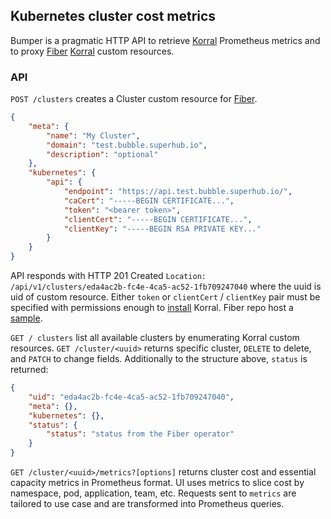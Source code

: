 ## Kubernetes cluster cost metrics

Bumper is a pragmatic HTTP API to retrieve [Korral] Prometheus metrics and to proxy [Fiber] [Korral](https://github.com/agilestacks/fiber/blob/master/samples/korral.yaml) custom resources.

### API

`POST /clusters` creates a Cluster custom resource for [Fiber].

```json
{
    "meta": {
        "name": "My Cluster",
        "domain": "test.bubble.superhub.io",
        "description": "optional"
    },
    "kubernetes": {
        "api": {
            "endpoint": "https://api.test.bubble.superhub.io/",
            "caCert": "-----BEGIN CERTIFICATE...",
            "token": "<bearer token>",
            "clientCert": "-----BEGIN CERTIFICATE...",
            "clientKey": "-----BEGIN RSA PRIVATE KEY..."
        }
    }
}
```

API responds with HTTP 201 Created `Location: /api/v1/clusters/eda4ac2b-fc4e-4ca5-ac52-1fb709247040` where the uuid is uid of custom resource.
Either `token` or `clientCert` / `clientKey` pair must be specified with permissions enough to [install](https://github.com/agilestacks/korral/blob/master/install/kubernetes.yaml) Korral. Fiber repo host a [sample](https://github.com/agilestacks/fiber/blob/master/install/korral-installer-serviceaccount.yaml).

`GET / clusters` list all available clusters by enumerating Korral custom resources. `GET /cluster/<uuid>` returns specific cluster, `DELETE` to delete, and `PATCH` to change fields. Additionally to the structure above, `status` is returned:

```json
{
    "uid": "eda4ac2b-fc4e-4ca5-ac52-1fb709247040",
    "meta": {},
    "kubernetes": {},
    "status": {
        "status": "status from the Fiber operator"
    }
}
```

`GET /cluster/<uuid>/metrics?[options]` returns cluster cost and essential capacity metrics in Prometheus format. UI uses metrics to slice cost by namespace, pod, application, team, etc. Requests sent to `metrics` are tailored to use case and are transformed into Prometheus queries.


[Prometheus]: https://prometheus.io/
[Korral]: https://github.com/agilestacks/korral
[Fiber]: https://github.com/agilestacks/fiber
[Prometheus custom resource]: https://github.com/prometheus-operator/prometheus-operator/blob/master/Documentation/design.md
